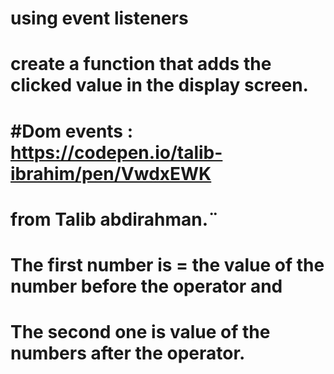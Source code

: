 # using event listeners
# create a function that adds the clicked value in the display screen.
# #Dom events : https://codepen.io/talib-ibrahim/pen/VwdxEWK 
# from Talib abdirahman.¨
# The first number is = the value of the number before the operator and 
# The second one is value of the numbers after the operator.
# 